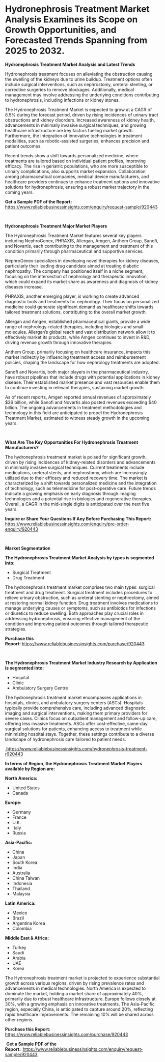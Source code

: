 <p><h1>Hydronephrosis Treatment Market Analysis Examines its Scope on Growth Opportunities, and Forecasted Trends Spanning from 2025 to 2032.</h1></p><p><strong>Hydronephrosis Treatment Market Analysis and Latest Trends</strong></p>
<p><p>Hydronephrosis treatment focuses on alleviating the obstruction causing the swelling of the kidneys due to urine buildup. Treatment options often include surgical interventions, such as nephrostomy, ureteral stenting, or corrective surgeries to remove blockages. Additionally, medical management may involve addressing the underlying conditions contributing to hydronephrosis, including infections or kidney stones.</p><p>The Hydronephrosis Treatment Market is expected to grow at a CAGR of 8.5% during the forecast period, driven by rising incidences of urinary tract obstructions and kidney disorders. Increased awareness of kidney health, advancements in minimally invasive surgical techniques, and growing healthcare infrastructure are key factors fueling market growth. Furthermore, the integration of innovative technologies in treatment modalities, such as robotic-assisted surgeries, enhances precision and patient outcomes. </p><p>Recent trends show a shift towards personalized medicine, where treatments are tailored based on individual patient profiles, improving efficacy. The rise in geriatric populations, who are more susceptible to urinary complications, also supports market expansion. Collaboration among pharmaceutical companies, medical device manufacturers, and healthcare providers continues to enhance treatment options and innovative solutions for hydronephrosis, ensuring a robust market trajectory in the coming years.</p></p>
<p><strong>Get a Sample PDF of the Report:&nbsp;</strong> <a href="https://www.reliablebusinessinsights.com/enquiry/request-sample/920443?utm_campaign=2950&utm_medium=2&utm_source=Github&utm_content=ia&utm_term=17042025&utm_id=hydronephrosis-treatment">https://www.reliablebusinessinsights.com/enquiry/request-sample/920443</a></p>
<p>&nbsp;</p>
<p><strong>Hydronephrosis Treatment Major Market Players</strong></p>
<p><p>The Hydronephrosis Treatment Market features several key players including NephroGenex, PHRAXIS, Allergan, Amgen, Anthem Group, Sanofi, and Novartis, each contributing to the management and treatment of this condition primarily through pharmaceutical and supportive services.</p><p>NephroGenex specializes in developing novel therapies for kidney diseases, particularly their leading drug candidate aimed at treating diabetic nephropathy. The company has positioned itself in a niche segment, focusing on the intersection of nephrology and therapeutic innovation, which could expand its market share as awareness and diagnosis of kidney diseases increase.</p><p>PHRAXIS, another emerging player, is working to create advanced diagnostic tools and treatments for nephrology. Their focus on personalized medicine could generate significant demand as healthcare shifts towards tailored treatment solutions, contributing to the overall market growth.</p><p>Allergan and Amgen, established pharmaceutical giants, provide a wide range of nephrology-related therapies, including biologics and small molecules. Allergan’s global reach and vast distribution network allow it to effectively market its products, while Amgen continues to invest in R&D, driving revenue growth through innovative therapies.</p><p>Anthem Group, primarily focusing on healthcare insurance, impacts this market indirectly by influencing treatment access and reimbursement policies, shaping the landscape for how nephrology treatments are adopted.</p><p>Sanofi and Novartis, both major players in the pharmaceutical industry, have robust pipelines that include drugs with potential applications in kidney disease. Their established market presence and vast resources enable them to continue investing in relevant therapies, sustaining market growth.</p><p>As of recent reports, Amgen reported annual revenues of approximately $26 billion, while Sanofi and Novartis also posted revenues exceeding $40 billion. The ongoing advancements in treatment methodologies and technology in this field are anticipated to propel the Hydronephrosis Treatment Market, estimated to witness steady growth in the upcoming years.</p></p>
<p>&nbsp;</p>
<p><strong>What Are The Key Opportunities For Hydronephrosis Treatment Manufacturers?</strong></p>
<p><p>The hydronephrosis treatment market is poised for significant growth, driven by rising incidences of kidney-related disorders and advancements in minimally invasive surgical techniques. Current treatments include medications, ureteral stents, and nephrostomy, which are increasingly utilized due to their efficacy and reduced recovery time. The market is characterized by a shift towards personalized medicine and the integration of technology, such as telemedicine for post-operative care. Future trends indicate a growing emphasis on early diagnosis through imaging technologies and a potential rise in biologics and regenerative therapies. Overall, a CAGR in the mid-single digits is anticipated over the next five years.</p></p>
<p><strong>Inquire or Share Your Questions If Any Before Purchasing This Report:</strong> <a href="https://www.reliablebusinessinsights.com/enquiry/pre-order-enquiry/920443?utm_campaign=2950&utm_medium=2&utm_source=Github&utm_content=ia&utm_term=17042025&utm_id=hydronephrosis-treatment">https://www.reliablebusinessinsights.com/enquiry/pre-order-enquiry/920443</a></p>
<p>&nbsp;</p>
<p><strong>Market Segmentation</strong></p>
<p><strong>The Hydronephrosis Treatment Market Analysis by types is segmented into:</strong></p>
<p><ul><li>Surgical Treatment</li><li>Drug Treatment</li></ul></p>
<p><p>The hydronephrosis treatment market comprises two main types: surgical treatment and drug treatment. Surgical treatment includes procedures to relieve urinary obstruction, such as ureteral stenting or nephrectomy, aimed at restoring normal kidney function. Drug treatment involves medications to manage underlying causes or symptoms, such as antibiotics for infections or diuretics to reduce swelling. Both approaches play crucial roles in addressing hydronephrosis, ensuring effective management of the condition and improving patient outcomes through tailored therapeutic strategies.</p></p>
<p><strong>Purchase this Report:&nbsp;</strong><a href="https://www.reliablebusinessinsights.com/purchase/920443?utm_campaign=2950&utm_medium=2&utm_source=Github&utm_content=ia&utm_term=17042025&utm_id=hydronephrosis-treatment">https://www.reliablebusinessinsights.com/purchase/920443</a></p>
<p>&nbsp;</p>
<p><strong>The Hydronephrosis Treatment Market Industry Research by Application is segmented into:</strong></p>
<p><ul><li>Hospital</li><li>Clinic</li><li>Ambulatory Surgery Centre</li></ul></p>
<p><p>The hydronephrosis treatment market encompasses applications in hospitals, clinics, and ambulatory surgery centers (ASCs). Hospitals typically provide comprehensive care, including advanced diagnostic imaging and surgical interventions, making them primary providers for severe cases. Clinics focus on outpatient management and follow-up care, offering less invasive treatments. ASCs offer cost-effective, same-day surgical solutions for patients, enhancing access to treatment while minimizing hospital stays. Together, these settings contribute to a diverse landscape of hydronephrosis care tailored to patient needs.</p></p>
<p><a href="https://www.reliablebusinessinsights.com/hydronephrosis-treatment-r920443?utm_campaign=2950&utm_medium=2&utm_source=Github&utm_content=ia&utm_term=17042025&utm_id=hydronephrosis-treatment">&nbsp;https://www.reliablebusinessinsights.com/hydronephrosis-treatment-r920443</a></p>
<p><strong>In terms of Region, the Hydronephrosis Treatment Market Players available by Region are:</strong></p>
<p>
    <p> <strong> North America: </strong>
        <ul>
            <li>United States</li>
            <li>Canada</li>
        </ul>
        </p> 
    <p> <strong> Europe: </strong>
        <ul>
            <li>Germany</li>
            <li>France</li>
            <li>U.K.</li>
            <li>Italy</li>
            <li>Russia</li>
        </ul>
        </p> 
    <p> <strong> Asia-Pacific: </strong>
        <ul>
            <li>China</li>
            <li>Japan</li>
            <li>South Korea</li>
            <li>India</li>
            <li>Australia</li>
            <li>China Taiwan</li>
            <li>Indonesia</li>
            <li>Thailand</li>
            <li>Malaysia</li>
        </ul>
        </p> 
    <p> <strong> Latin America: </strong>
        <ul>
            <li>Mexico</li>
            <li>Brazil</li>
            <li>Argentina Korea</li>
            <li>Colombia</li>
        </ul>
        </p> 
    <p> <strong> Middle East & Africa: </strong>
        <ul>
            <li>Turkey</li>
            <li>Saudi</li>
            <li>Arabia</li>
            <li>UAE</li>
            <li>Korea</li>
        </ul>
    </p>
    </p>
<p><p>The Hydronephrosis treatment market is projected to experience substantial growth across various regions, driven by rising prevalence rates and advancements in medical technologies. North America is expected to dominate the market, holding a market share of approximately 40%, primarily due to robust healthcare infrastructure. Europe follows closely at 30%, with a growing emphasis on innovative treatments. The Asia-Pacific region, especially China, is anticipated to capture around 20%, reflecting rapid healthcare improvements. The remaining 10% will be shared across other regions.</p></p>
<p><strong>Purchase this Report: </strong><a href="https://www.reliablebusinessinsights.com/purchase/920443?utm_campaign=2950&utm_medium=2&utm_source=Github&utm_content=ia&utm_term=17042025&utm_id=hydronephrosis-treatment">https://www.reliablebusinessinsights.com/purchase/920443</a></p>
<p>&nbsp;<strong>Get a Sample PDF of the Report:&nbsp;&nbsp;</strong><a href="https://www.reliablebusinessinsights.com/enquiry/request-sample/920443?utm_campaign=2950&utm_medium=2&utm_source=Github&utm_content=ia&utm_term=17042025&utm_id=hydronephrosis-treatment">https://www.reliablebusinessinsights.com/enquiry/request-sample/920443</a></p>
<p><strong></strong></p>
<p><p></p><p></p><p></p></p>